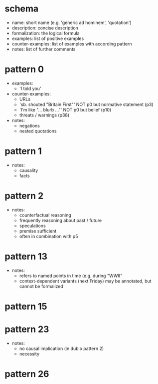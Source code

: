 # schema
- name: short name (e.g. 'generic ad hominem', 'quotation')
- description: concise description
- formalization: the logical formula
- examples: list of positive examples
- counter-examples: list of examples with according pattern
- notes: list of further comments
# pattern 0
- examples:
  - 'I told you'
- counter-examples:
  - URLs
  - 'sb. shouted "Britain First"' NOT p0 but normative statement (p3)
  - 'I'm like "… blurb …"' NOT p0 but belief (p10)
  - threats / warnings (p38)
- notes:
  - negations
  - nested quotations 
# pattern 1
- notes:
  - causality
  - facts
# pattern 2
- notes:
  - counterfactual reasoning
  - frequently reasoning about past / future
  - speculations
  - premise sufficient
  - often in combination with p5
# pattern 13
- notes:
  - refers to named points in time (e.g. during "WWII"
  - context-dependent variants (next Friday) may be annotated, but cannot be formalized
# pattern 15

# pattern 23
- notes:
  - no causal implication (in dubio pattern 2)
  - necessity
# pattern 26
